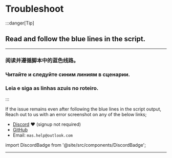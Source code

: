# Troubleshoot

:::danger[Tip]

## Read and follow the blue lines in the script.

---

### 阅读并遵循脚本中的蓝色线路。

### Читайте и следуйте синим линиям в сценарии.

### Leia e siga as linhas azuis no roteiro.

:::

If the issue remains even after following the blue lines in the script output,  
Reach out to us with an error screenshot on any of the below links;  
- [Discord](https://discord.gg/j2yFsV5ZVC) ❤️ (signup not required)  
- [GitHub](https://github.com/massgravel/Microsoft-Activation-Scripts/issues)  
- Email: `mas.help@outlook.com`  

import DiscordBadge from '@site/src/components/DiscordBadge';

<DiscordBadge />

------------------------------------------------------------------------

